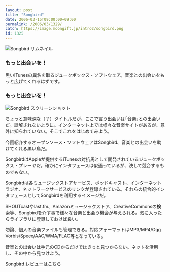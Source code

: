 ```yaml
---
layout: post
title: "Songbird"
date: 2006-03-15T09:00:00+09:00
permalink: /2006/03/1329/
catch: https://image.moongift.jp/intro2/songbird.png
id: 1325
---
```

 ![Songbird サムネイル](https://image.moongift.jp/intro2/songbird.t.png "Songbird サムネイル")
  

### もっと出会いを！
  
黒いiTunesの異名を取るジュークボックス・ソフトウェア。音楽との出会いをもっと広げてくれるはずです。  
<!--more-->  

### もっと出会いを！
  

![Songbird スクリーンショット](https://image.moongift.jp/intro2/songbird.png "Songbird スクリーンショット")

  

ちょっと意味深な（？）タイトルだが、ここで言う出会いは｢音楽｣との出会いだ。誤解されないように。インターネット上では様々な音楽サイトがあるが、意外に知られていない。そこでこれをはじめてみよう。

  

今回紹介するオープンソース・ソフトウェアはSongbird、音楽との出会いを助けてくれる黒い鳥だ。

  

SongbirdはAppleが提供するiTunesの対抗馬として開発されているジュークボックス・プレーヤだ。確かにインタフェースは似通っているが、決して競合するものでもない。

  

Songbirdは各ミュージックストアサービス、ポッドキャスト、インターネットラジオ、ネットワークサービスのリンクが登録されている。それらの統合的インタフェースとしてSongbirdを利用するイメージだ。

  

SHOUTcastやlast.fm、Amazonミュージックストア、CreativeCommonsの検索等、Songbirdを介す事で様々な音楽と出会う機会が与えられる。気に入ったらライブラリに登録しておけば良い。

  

勿論、個人の音楽ファイルも管理できる。対応フォーマットはMP3/MP4/Ogg Vorbis/Speex/AAC/WMA/FLAC等となっている。

  

音楽との出会いは手元のCDからだけではきっと見つからない。ネットを活用し、その中から見つけよう。

  

[Songbird レビュー](http://oss.moongift.jp/review/i-1333.html)はこちら

